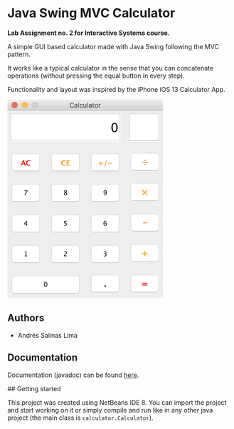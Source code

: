 # Java Swing MVC Calculator

**Lab Assignment no. 2 for Interactive Systems course.**

A simple GUI based calculator made with Java Swing following the MVC pattern.

It works like a typical calculator in the sense that you can concatenate operations (without pressing the equal button in every step).

Functionality and layout was inspired by the iPhone iOS 13 Calculator App.

![Image of the calculator running on MacOS](docs/images/CalculatorMacGUI.png)



## Authors

* Andrés Salinas Lima



## Documentation

Documentation (javadoc) can be found [here](https://andressalinas97.github.io/Java-Swing-MVC-Calculator/javadoc/).



## Getting started

This project was created using NetBeans IDE 8. You can import the project and start working on it or simply compile and run like in any other java project (the main class is `calculator.Calculator`).

